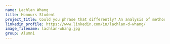 ```yaml
---
name: Lachlan Whang
title: Honours Student
project_title: Could you phrase that differently? An analysis of methods for measuring the similarity between technical language phrases.
linkedin_profile: https://www.linkedin.com/in/lachlan-d-whang/
image_filename: lachlan-whang.jpg
group: Alumni
---
```

